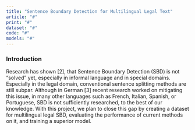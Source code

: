 ```yaml
---
title: "Sentence Boundary Detection for Multilingual Legal Text"
article: "#"
print: "#"
dataset: "#"
code: "#"
models: "#"
---
```


### Introduction

Research has shown \[2\], that Sentence Boundary Detection (SBD) is not “solved” yet, especially in informal language and in special domains. Especially in the legal domain, conventional sentence splitting methods are still subpar. Although in German \[3\] recent research worked on mitigating this issue, in many other languages such as French, Italian, Spanish, or Portuguese, SBD is not sufficiently researched, to the best of our knowledge. With this project, we plan to close this gap by creating a dataset for multilingual legal SBD, evaluating the performance of current methods on it, and training a superior model.

